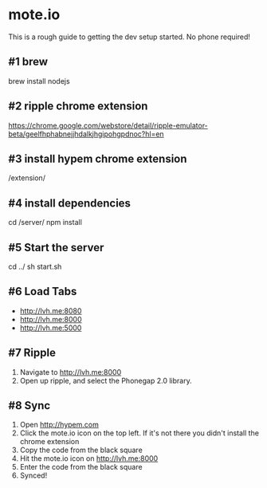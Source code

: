 # mote.io

This is a rough guide to getting the dev setup started. No phone required!

## #1 brew

brew install nodejs

## #2 ripple chrome extension

https://chrome.google.com/webstore/detail/ripple-emulator-beta/geelfhphabnejjhdalkjhgipohgpdnoc?hl=en

## #3 install hypem chrome extension

/extension/

## #4 install dependencies

cd /server/
npm install

## #5 Start the server

cd ../
sh start.sh

## #6 Load Tabs

* http://lvh.me:8080
* http://lvh.me:8000
* http://lvh.me:5000

## #7 Ripple

1. Navigate to http://lvh.me:8000
2. Open up ripple, and select the Phonegap 2.0 library.

## #8 Sync

1. Open http://hypem.com
1. Click the mote.io icon on the top left. If it's not there you didn't install the chrome extension
5. Copy the code from the black square
6. Hit the mote.io icon on http://lvh.me:8000
7. Enter the code from the black square
8. Synced!
